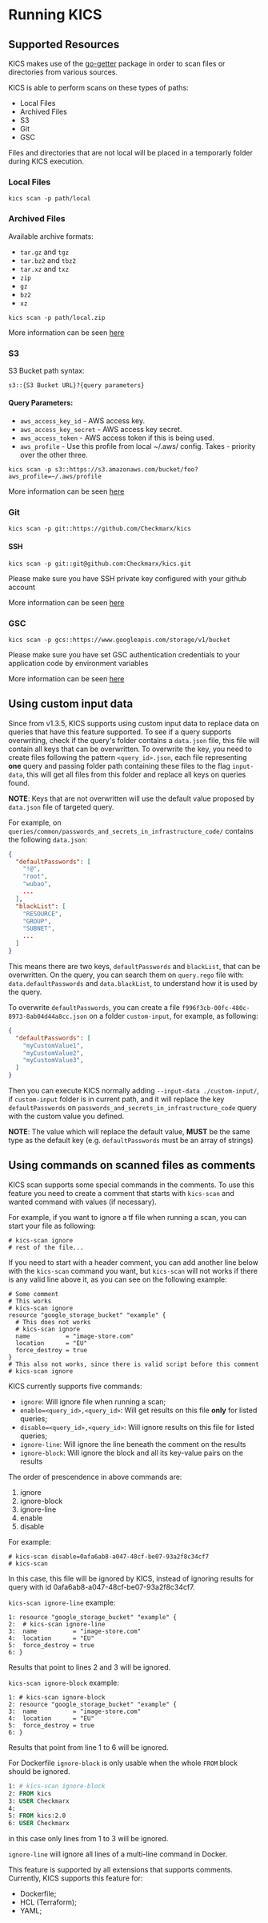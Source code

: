 # Running KICS

## Supported Resources

KICS makes use of the <a href="https://github.com/hashicorp/go-getter#go-getter">go-getter</a> package in order to scan files or directories from various sources.

KICS is able to perform scans on these types of paths:

 - Local Files
 - Archived Files
 - S3
 - Git
 - GSC

 Files and directories that are not local will be placed in a temporarly folder during KICS execution.


### Local Files

```
kics scan -p path/local
```

### Archived Files

Available archive formats:

- `tar.gz` and `tgz`
- `tar.bz2` and `tbz2`
- `tar.xz` and `txz`
- `zip`
- `gz`
- `bz2`
- `xz`

```
kics scan -p path/local.zip
```

More information can be seen [here](https://github.com/hashicorp/go-getter#unarchiving)


### S3

S3 Bucket path syntax:

```
s3::{S3 Bucket URL}?{query parameters}
```

#### Query Parameters:

- `aws_access_key_id` - AWS access key.
- `aws_access_key_secret` - AWS access key secret.
- `aws_access_token` - AWS access token if this is being used.
- `aws_profile` - Use this profile from local ~/.aws/ config. Takes - priority over the other three.


```
kics scan -p s3::https://s3.amazonaws.com/bucket/foo?aws_profile=~/.aws/profile
```

More information can be seen [here](https://github.com/hashicorp/go-getter#s3-s3)

### Git

```
kics scan -p git::https://github.com/Checkmarx/kics
```

#### SSH

```
kics scan -p git::git@github.com:Checkmarx/kics.git
```

Please make sure you have SSH private key configured with your github account

More information can be seen [here](https://github.com/hashicorp/go-getter#git-git)

### GSC

```
kics scan -p gcs::https://www.googleapis.com/storage/v1/bucket
```

Please make sure you have set GSC authentication credentials to your application code by environment variables

More information can be seen [here](https://github.com/hashicorp/go-getter#gcs-gcs)

## Using custom input data
Since from v1.3.5, KICS supports using custom input data to replace data on queries that have this feature supported. To see if a query supports overwriting, check if the query's folder contains a `data.json` file, this file will contain all keys that can be overwritten.
To overwrite the key, you need to create files following the pattern `<query_id>.json`, each file representing **one** query and passing folder path containing these files to the flag `input-data`, this will get all files from this folder and replace all keys on queries found.

**NOTE**: Keys that are not overwritten will use the default value proposed by `data.json` file of targeted query.

For example, on `queries/common/passwords_and_secrets_in_infrastructure_code/` contains the following `data.json`:

```json
{
  "defaultPasswords": [
    "!@",
    "root",
    "wubao",
    ...
  ],
  "blackList": [
    "RESOURCE",
    "GROUP",
    "SUBNET",
    ...
  ]
}

```

This means there are two keys, `defaultPasswords` and `blackList`, that can be overwritten. On the query, you can search them on `query.rego` file with: `data.defaultPasswords` and `data.blackList`, to understand how it is used by the query.

To overwrite `defaultPasswords`, you can create a file `f996f3cb-00fc-480c-8973-8ab04d44a8cc.json` on a folder `custom-input`, for example, as following:

```json
{
  "defaultPasswords": [
    "myCustomValue1",
    "myCustomValue2",
    "myCustomValue3",
  ]
}
```

Then you can execute KICS normally adding `--input-data ./custom-input/`, if `custom-input` folder is in current path, and it will replace the key `defaultPasswords` on `passwords_and_secrets_in_infrastructure_code` query with the custom value you defined.

**NOTE**: The value which will replace the default value, **MUST** be the same type as the default key (e.g. `defaultPasswords` must be an array of strings)

## Using commands on scanned files as comments
KICS scan supports some special commands in the comments. To use this feature you need to create a comment that starts with `kics-scan` and wanted command with values (if necessary).

For example, if you want to ignore a tf file when running a scan, you can start your file as following:

```hcl
# kics-scan ignore
# rest of the file...
```

If you need to start with a header comment, you can add another line below with the `kics-scan` command you want, but `kics-scan` will not works if there is any valid line above it, as you can see on the following example:

```hcl
# Some comment
# This works
# kics-scan ignore
resource "google_storage_bucket" "example" {
  # This does not works
  # kics-scan ignore
  name          = "image-store.com"
  location      = "EU"
  force_destroy = true
}
# This also not works, since there is valid script before this comment
# kics-scan ignore
```

KICS currently supports five commands:
- `ignore`: Will ignore file when running a scan;
- `enable=<query_id>,<query_id>`: Will get results on this file **only** for listed queries;
- `disable=<query_id>,<query_id>`: Will ignore results on this file for listed queries;
- `ignore-line`: Will ignore the line beneath the comment on the results
- `ignore-block`: Will ignore the block and all its key-value pairs on the results

The order of prescendence in above commands are:
1. ignore
2. ignore-block
3. ignore-line
4. enable
5. disable

For example:
```hcl
# kics-scan disable=0afa6ab8-a047-48cf-be07-93a2f8c34cf7
# kics-scan
```
In this case, this file will be ignored by KICS, instead of ignoring results for query with id 0afa6ab8-a047-48cf-be07-93a2f8c34cf7.

`kics-scan ignore-line` example:

```hcl
1: resource "google_storage_bucket" "example" {
2:  # kics-scan ignore-line
3:  name          = "image-store.com"
4:  location      = "EU"
5:  force_destroy = true
6: }
```
Results that point to lines 2 and 3 will be ignored.

`kics-scan ignore-block` example:

```hcl
1: # kics-scan ignore-block
2: resource "google_storage_bucket" "example" {
3:  name          = "image-store.com"
4:  location      = "EU"
5:  force_destroy = true
6: }
```

Results that point from line 1 to 6 will be ignored.

For Dockerfile `ignore-block` is only usable when the whole `FROM` block should be ignored.

```Dockerfile
1: # kics-scan ignore-block
2: FROM kics
3: USER Checkmarx
4:
5: FROM kics:2.0
6: USER Checkmarx
```

in this case only lines from 1 to 3 will be ignored.

`ignore-line` will ignore all lines of a multi-line command in Docker.

This feature is supported by all extensions that supports comments. Currently, KICS supports this feature for:
- Dockerfile;
- HCL (Terraform);
- YAML;
